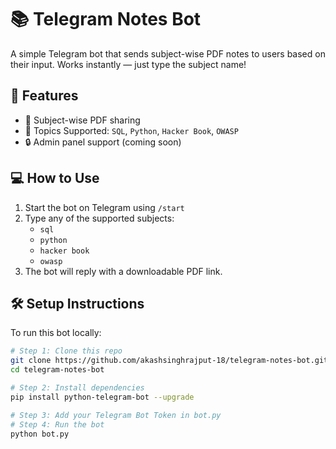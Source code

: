 # 📚 Telegram Notes Bot

A simple Telegram bot that sends subject-wise PDF notes to users based on their input. Works instantly — just type the subject name!

## 🚀 Features
- 📂 Subject-wise PDF sharing
- 🧠 Topics Supported: `SQL`, `Python`, `Hacker Book`, `OWASP`
- 🔒 Admin panel support (coming soon)

## 💻 How to Use

1. Start the bot on Telegram using `/start`
2. Type any of the supported subjects:
   - `sql`
   - `python`
   - `hacker book`
   - `owasp`
3. The bot will reply with a downloadable PDF link.

## 🛠️ Setup Instructions

To run this bot locally:

```bash
# Step 1: Clone this repo
git clone https://github.com/akashsinghrajput-18/telegram-notes-bot.git
cd telegram-notes-bot

# Step 2: Install dependencies
pip install python-telegram-bot --upgrade

# Step 3: Add your Telegram Bot Token in bot.py
# Step 4: Run the bot
python bot.py
